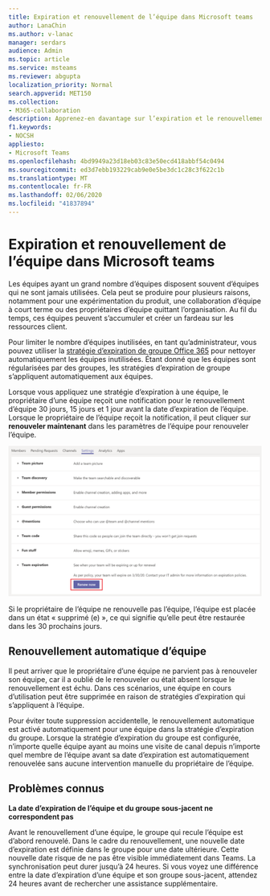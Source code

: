 ```yaml
---
title: Expiration et renouvellement de l’équipe dans Microsoft teams
author: LanaChin
ms.author: v-lanac
manager: serdars
audience: Admin
ms.topic: article
ms.service: msteams
ms.reviewer: abgupta
localization_priority: Normal
search.appverid: MET150
ms.collection:
- M365-collaboration
description: Apprenez-en davantage sur l’expiration et le renouvellement d’une équipe et l’utilisation de la stratégie d’expiration de groupe Office 365 pour nettoyer automatiquement les équipes inutilisées dans Microsoft Teams.
f1.keywords:
- NOCSH
appliesto:
- Microsoft Teams
ms.openlocfilehash: 4bd9949a23d18eb03c83e50ecd418abbf54c0494
ms.sourcegitcommit: ed3d7ebb193229cab9e0e5be3dc1c28c3f622c1b
ms.translationtype: MT
ms.contentlocale: fr-FR
ms.lasthandoff: 02/06/2020
ms.locfileid: "41837894"
---
```

# <a name="team-expiration-and-renewal-in-microsoft-teams"></a>Expiration et renouvellement de l’équipe dans Microsoft teams

Les équipes ayant un grand nombre d’équipes disposent souvent d’équipes qui ne sont jamais utilisées. Cela peut se produire pour plusieurs raisons, notamment pour une expérimentation du produit, une collaboration d’équipe à court terme ou des propriétaires d’équipe quittant l’organisation. Au fil du temps, ces équipes peuvent s’accumuler et créer un fardeau sur les ressources client.  

Pour limiter le nombre d’équipes inutilisées, en tant qu’administrateur, vous pouvez utiliser la [stratégie d’expiration de groupe Office 365](https://docs.microsoft.com/office365/admin/create-groups/office-365-groups-expiration-policy) pour nettoyer automatiquement les équipes inutilisées. Étant donné que les équipes sont régularisées par des groupes, les stratégies d’expiration de groupe s’appliquent automatiquement aux équipes.

Lorsque vous appliquez une stratégie d’expiration à une équipe, le propriétaire d’une équipe reçoit une notification pour le renouvellement d’équipe 30 jours, 15 jours et 1 jour avant la date d’expiration de l’équipe. Lorsque le propriétaire de l’équipe reçoit la notification, il peut cliquer sur **renouveler maintenant** dans les paramètres de l’équipe pour renouveler l’équipe.

![Capture d’écran du bouton renouveler maintenant pour renouveler une équipe dans les paramètres d’équipe](media/team-expiration.png "Capture d’écran du bouton renouveler maintenant pour renouveler une équipe dans les paramètres d’équipe")

Si le propriétaire de l’équipe ne renouvelle pas l’équipe, l’équipe est placée dans un état « supprimé (e) », ce qui signifie qu’elle peut être restaurée dans les 30 prochains jours.

## <a name="team-auto-renewal"></a>Renouvellement automatique d’équipe

Il peut arriver que le propriétaire d’une équipe ne parvient pas à renouveler son équipe, car il a oublié de le renouveler ou était absent lorsque le renouvellement est échu. Dans ces scénarios, une équipe en cours d’utilisation peut être supprimée en raison de stratégies d’expiration qui s’appliquent à l’équipe.  

Pour éviter toute suppression accidentelle, le renouvellement automatique est activé automatiquement pour une équipe dans la stratégie d’expiration du groupe. Lorsque la stratégie d’expiration du groupe est configurée, n’importe quelle équipe ayant au moins une visite de canal depuis n’importe quel membre de l’équipe avant sa date d’expiration est automatiquement renouvelée sans aucune intervention manuelle du propriétaire de l’équipe.

## <a name="known-issues"></a>Problèmes connus

**La date d’expiration de l’équipe et du groupe sous-jacent ne correspondent pas**

Avant le renouvellement d’une équipe, le groupe qui recule l’équipe est d’abord renouvelé. Dans le cadre du renouvellement, une nouvelle date d’expiration est définie dans le groupe pour une date ultérieure. Cette nouvelle date risque de ne pas être visible immédiatement dans Teams. La synchronisation peut durer jusqu’à 24 heures. Si vous voyez une différence entre la date d’expiration d’une équipe et son groupe sous-jacent, attendez 24 heures avant de rechercher une assistance supplémentaire.
